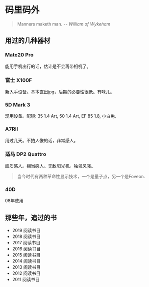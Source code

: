 # 码里码外

> Manners maketh man.
> *-- William of Wykeham*

## 用过的几种器材

### Mate20 Pro

能用手机出行的话，估计是不会再带相机了。

### 富士 X100F

新入手设备。基本直出jpg，后期的必要性很低。有味儿。

### 5D Mark 3

现用设备。配镜: 35 1.4 Art, 50 1.4 Art, EF 85 1.8, 小白兔.

### A7RII

用过几天。不拍人像的话，非常感人。

### 适马 DP2 Quattro

画质感人。相当感人。无敌阳光机。独领风骚。

> 当今时代有两种革命性显示技术，一个是量子点，另一个是Foveon.
  
### 40D
08年使用


## 那些年，追过的书
- 2019 阅读书目
- 2018 阅读书目
- 2017 阅读书目
- 2016 阅读书目
- 2015 阅读书目
- 2014 阅读书目
- 2013 阅读书目
- 2012 阅读书目
- 2011 阅读书目
